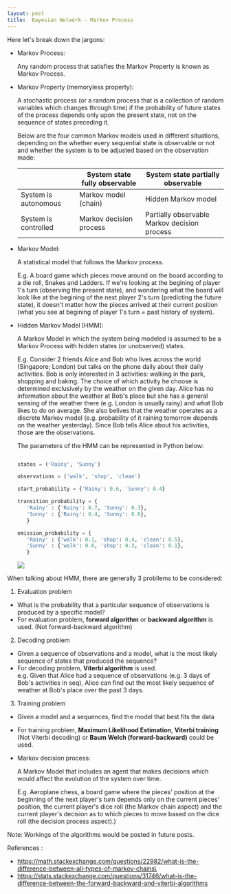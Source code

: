 ```yaml
---
layout: post
title:  Bayesian Network - Markov Process
---
```


Here let's break down the jargons:

* Markov Process: 

  Any random process that satisfies the Markov Property is known as Markov Process.

* Markov Property (memoryless property):  

  A stochastic process (or a random process that is a collection of random variables which changes through time) if the probability of future states of the process depends only upon the present state, not on the sequence of states preceding it.

  Below are the four common Markov models used in different situations, depending on the whether every sequential state is observable or not and whether the system is to be adjusted based on the observation made:

  |                      | System state fully observable | System state partially observable            |
  |----------------------|-------------------------------|----------------------------------------------|
  | System is autonomous | Markov model (chain)          | Hidden Markov model                          |
  | System is controlled | Markov decision process       | Partially observable Markov decision process |

* Markov Model:

  A statistical model that follows the Markov process. 

  E.g. A board game which pieces move around on the board according to a die roll, Snakes and Ladders. If we're looking at the begining of player 1's turn (observing the present state), and wondering what the board will look like at the begining of the next player 2's turn (predicting the future state), it doesn't matter how the pieces arrived at their current position (what you see at begining of player 1's turn = past history of system). 

* Hidden Markov Model [HMM]:

  A Markov Model in which the system being modeled is assumed to be a Markov Process with hidden states (or unobserved) states.

  E.g. Consider 2 friends Alice and Bob who lives across the world (Singapore; London) but talks on the phone daily about their daily activities. 
  Bob is only interested in 3 activities: walking in the park, shopping and baking. The choice of which activity he choose is determined exclusively by the weather on the given day. Alice has no information about the weather at Bob's place but she has a general sensing of the weather there (e.g. London is usually rainy) and what Bob likes to do on average. She also belives that the weather operates as a discrete Markov model (e.g. probability of it raining tomorrow depends on the weather yesterday). Since Bob tells Alice about his activities, those are the observations.

  The parameters of the HMM can be represented in Python below:

  ```python

  states = ('Rainy', 'Sunny')

  observations = ('walk', 'shop', 'clean')

  start_probability = {'Rainy': 0.6, 'Sunny': 0.4}

  transition_probability = {
     'Rainy' : {'Rainy': 0.7, 'Sunny': 0.3},
     'Sunny' : {'Rainy': 0.4, 'Sunny': 0.6},
     }

  emission_probability = {
     'Rainy' : {'walk': 0.1, 'shop': 0.4, 'clean': 0.5},
     'Sunny' : {'walk': 0.6, 'shop': 0.3, 'clean': 0.1},
     }
  ```
  ![](https://upload.wikimedia.org/wikipedia/commons/thumb/4/43/HMMGraph.svg/400px-HMMGraph.svg.png)

When talking about HMM, there are generally 3 probllems to be considered:

1. Evaluation problem
  * What is the probability that a particular sequence of observations is produced by a specific model?
  * For evaluation problem, **forward algorithm** or **backward algorithm** is used. (Not forward-backward algorithm)
  
2. Decoding problem
  * Given a sequence of observations and a model, what is the most likely sequence of states that produced the sequence?
  * For decoding problem, **Viterbi algorithm** is used.  
    e.g.  Given that Alice had a sequence of observations (e.g. 3 days of Bob's activities in seq), Alice can find out the most likely sequence of weather at Bob's place over the past 3 days.
    
3. Training problem
  * Given a model and a sequences, find the model that best fits the data
  * For training problem, **Maximum Likelihood Estimation**, **Viterbi training** (Not Viterbi decoding) or **Baum Welch (forward-backward)** could be used.

* Markov decision process:

  A Markov Model that includes an agent that makes decisions which would affect the evolution of the system over time.

  E.g. Aeroplane chess, a board game where the pieces' position at the beginning of the next player's turn depends only on the current pieces' position, the current player's dice roll (the Markov chain aspect) and the current player's decision as to which pieces to move based on the dice roll (the decision process aspect).)

Note: Workings of the algorithms would be posted in future posts.

References :
* https://math.stackexchange.com/questions/22982/what-is-the-difference-between-all-types-of-markov-chains\
* https://stats.stackexchange.com/questions/31746/what-is-the-difference-between-the-forward-backward-and-viterbi-algorithms
